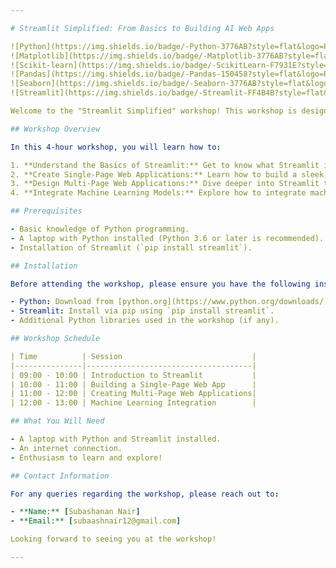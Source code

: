 ```yaml
---

# Streamlit Simplified: From Basics to Building AI Web Apps

![Python](https://img.shields.io/badge/-Python-3776AB?style=flat&logo=Python&logoColor=white)
![Matplotlib](https://img.shields.io/badge/-Matplotlib-3776AB?style=flat&logo=Matplotlib&logoColor=white)
![Scikit-learn](https://img.shields.io/badge/-ScikitLearn-F7931E?style=flat&logo=scikit-learn&logoColor=white)
![Pandas](https://img.shields.io/badge/-Pandas-150458?style=flat&logo=Pandas&logoColor=white)
![Seaborn](https://img.shields.io/badge/-Seaborn-3776AB?style=flat&logo=Seaborn&logoColor=white)
![Streamlit](https://img.shields.io/badge/-Streamlit-FF4B4B?style=flat&logo=Streamlit&logoColor=white)

Welcome to the "Streamlit Simplified" workshop! This workshop is designed to introduce you to the powerful and user-friendly Streamlit library, enabling you to create and deploy interactive web applications with ease.

## Workshop Overview

In this 4-hour workshop, you will learn how to:

1. **Understand the Basics of Streamlit:** Get to know what Streamlit is and why it's a game-changer in web application development.
2. **Create Single-Page Web Applications:** Learn how to build a sleek, functional single-page application using Streamlit.
3. **Design Multi-Page Web Applications:** Dive deeper into Streamlit to structure and create multi-page applications.
4. **Integrate Machine Learning Models:** Explore how to integrate machine learning models into your applications for predictive capabilities.

## Prerequisites

- Basic knowledge of Python programming.
- A laptop with Python installed (Python 3.6 or later is recommended).
- Installation of Streamlit (`pip install streamlit`).

## Installation

Before attending the workshop, please ensure you have the following installed:

- Python: Download from [python.org](https://www.python.org/downloads/)
- Streamlit: Install via pip using `pip install streamlit`.
- Additional Python libraries used in the workshop (if any).

## Workshop Schedule

| Time          | Session                             |
|---------------|-------------------------------------|
| 09:00 - 10:00 | Introduction to Streamlit           |
| 10:00 - 11:00 | Building a Single-Page Web App      |
| 11:00 - 12:00 | Creating Multi-Page Web Applications|
| 12:00 - 13:00 | Machine Learning Integration        |

## What You Will Need

- A laptop with Python and Streamlit installed.
- An internet connection.
- Enthusiasm to learn and explore!

## Contact Information

For any queries regarding the workshop, please reach out to:

- **Name:** [Subashanan Nair]
- **Email:** [subaashnair12@gmail.com]

Looking forward to seeing you at the workshop!

---
```

